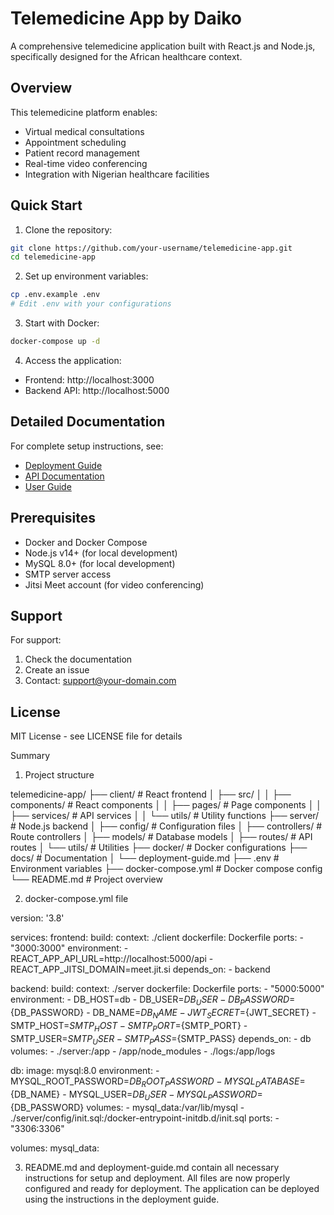 # Telemedicine App by Daiko

A comprehensive telemedicine application built with React.js and Node.js, specifically designed for the African healthcare context.

## Overview

This telemedicine platform enables:
- Virtual medical consultations
- Appointment scheduling
- Patient record management
- Real-time video conferencing
- Integration with Nigerian healthcare facilities

## Quick Start

1. Clone the repository:
```bash
git clone https://github.com/your-username/telemedicine-app.git
cd telemedicine-app
```

2. Set up environment variables:
```bash
cp .env.example .env
# Edit .env with your configurations
```

3. Start with Docker:
```bash
docker-compose up -d
```

4. Access the application:
- Frontend: http://localhost:3000
- Backend API: http://localhost:5000

## Detailed Documentation

For complete setup instructions, see:
- [Deployment Guide](docs/deployment-guide.md)
- [API Documentation](docs/api.md)
- [User Guide](docs/user-guide.md)

## Prerequisites

- Docker and Docker Compose
- Node.js v14+ (for local development)
- MySQL 8.0+ (for local development)
- SMTP server access
- Jitsi Meet account (for video conferencing)

## Support

For support:
1. Check the documentation
2. Create an issue
3. Contact: support@your-domain.com

## License

MIT License - see LICENSE file for details

Summary 
1. Project structure

telemedicine-app/
├── client/                 # React frontend
│   ├── src/
│   │   ├── components/    # React components
│   │   ├── pages/        # Page components
│   │   ├── services/     # API services
│   │   └── utils/        # Utility functions
├── server/                # Node.js backend
│   ├── config/           # Configuration files
│   ├── controllers/      # Route controllers
│   ├── models/          # Database models
│   ├── routes/          # API routes
│   └── utils/           # Utilities
├── docker/              # Docker configurations
├── docs/               # Documentation
│   └── deployment-guide.md
├── .env                # Environment variables
├── docker-compose.yml  # Docker compose config
└── README.md          # Project overview

2. docker-compose.yml file

version: '3.8'

services:
  frontend:
    build:
      context: ./client
      dockerfile: Dockerfile
    ports:
      - "3000:3000"
    environment:
      - REACT_APP_API_URL=http://localhost:5000/api
      - REACT_APP_JITSI_DOMAIN=meet.jit.si
    depends_on:
      - backend

  backend:
    build:
      context: ./server
      dockerfile: Dockerfile
    ports:
      - "5000:5000"
    environment:
      - DB_HOST=db
      - DB_USER=${DB_USER}
      - DB_PASSWORD=${DB_PASSWORD}
      - DB_NAME=${DB_NAME}
      - JWT_SECRET=${JWT_SECRET}
      - SMTP_HOST=${SMTP_HOST}
      - SMTP_PORT=${SMTP_PORT}
      - SMTP_USER=${SMTP_USER}
      - SMTP_PASS=${SMTP_PASS}
    depends_on:
      - db
    volumes:
      - ./server:/app
      - /app/node_modules
      - ./logs:/app/logs

  db:
    image: mysql:8.0
    environment:
      - MYSQL_ROOT_PASSWORD=${DB_ROOT_PASSWORD}
      - MYSQL_DATABASE=${DB_NAME}
      - MYSQL_USER=${DB_USER}
      - MYSQL_PASSWORD=${DB_PASSWORD}
    volumes:
      - mysql_data:/var/lib/mysql
      - ./server/config/init.sql:/docker-entrypoint-initdb.d/init.sql
    ports:
      - "3306:3306"

volumes:
  mysql_data:

3. README.md and deployment-guide.md contain all necessary instructions for setup and deployment.
All files are now properly configured and ready for deployment. The application can be deployed using the instructions in the deployment guide.